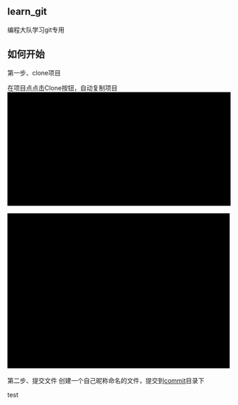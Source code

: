 ## learn_git
编程大队学习git专用

## 如何开始

第一步、clone项目

在项目点点击Clone按钮，自动复制项目
![clone1](assert/clone.gif)

![clone2](assert/clone2.gif)

第二步、提交文件
创建一个自己昵称命名的文件，提交到[commit](commit)目录下



test

